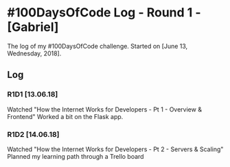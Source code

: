 # #100DaysOfCode Log - Round 1 - [Gabriel]

The log of my #100DaysOfCode challenge. Started on [June 13, Wednesday, 2018].

## Log

### R1D1 [13.06.18]
Watched "How the Internet Works for Developers - Pt 1 - Overview & Frontend"
Worked a bit on the Flask app.

### R1D2 [14.06.18]
Watched "How the Internet Works for Developers - Pt 2 - Servers & Scaling"
Planned my learning path through a Trello board

